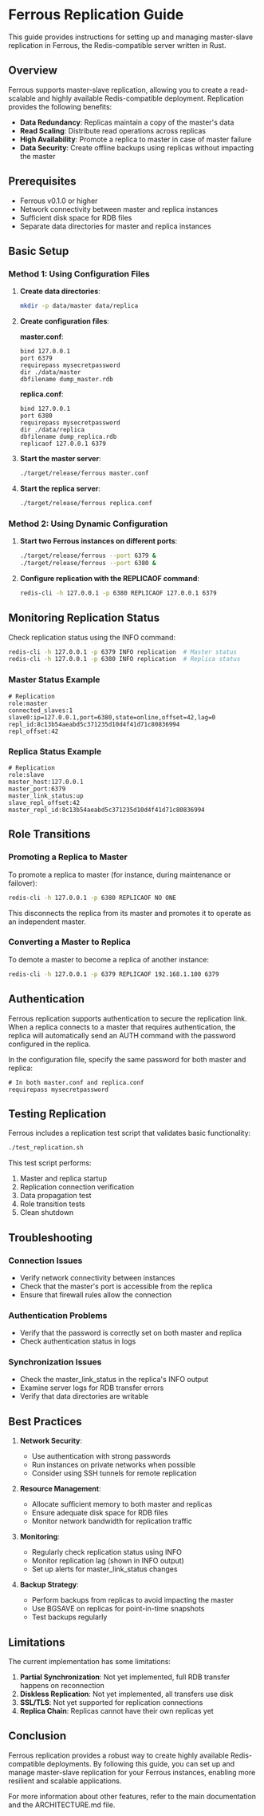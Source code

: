 # Ferrous Replication Guide

This guide provides instructions for setting up and managing master-slave replication in Ferrous, the Redis-compatible server written in Rust.

## Overview

Ferrous supports master-slave replication, allowing you to create a read-scalable and highly available Redis-compatible deployment. Replication provides the following benefits:

- **Data Redundancy**: Replicas maintain a copy of the master's data
- **Read Scaling**: Distribute read operations across replicas
- **High Availability**: Promote a replica to master in case of master failure
- **Data Security**: Create offline backups using replicas without impacting the master

## Prerequisites

- Ferrous v0.1.0 or higher
- Network connectivity between master and replica instances
- Sufficient disk space for RDB files
- Separate data directories for master and replica instances

## Basic Setup

### Method 1: Using Configuration Files

1. **Create data directories**:
   ```bash
   mkdir -p data/master data/replica
   ```

2. **Create configuration files**:

   **master.conf**:
   ```
   bind 127.0.0.1
   port 6379
   requirepass mysecretpassword
   dir ./data/master
   dbfilename dump_master.rdb
   ```

   **replica.conf**:
   ```
   bind 127.0.0.1
   port 6380
   requirepass mysecretpassword
   dir ./data/replica
   dbfilename dump_replica.rdb
   replicaof 127.0.0.1 6379
   ```

3. **Start the master server**:
   ```bash
   ./target/release/ferrous master.conf
   ```

4. **Start the replica server**:
   ```bash
   ./target/release/ferrous replica.conf
   ```

### Method 2: Using Dynamic Configuration

1. **Start two Ferrous instances on different ports**:
   ```bash
   ./target/release/ferrous --port 6379 &
   ./target/release/ferrous --port 6380 &
   ```

2. **Configure replication with the REPLICAOF command**:
   ```bash
   redis-cli -h 127.0.0.1 -p 6380 REPLICAOF 127.0.0.1 6379
   ```

## Monitoring Replication Status

Check replication status using the INFO command:

```bash
redis-cli -h 127.0.0.1 -p 6379 INFO replication  # Master status
redis-cli -h 127.0.0.1 -p 6380 INFO replication  # Replica status
```

### Master Status Example
```
# Replication
role:master
connected_slaves:1
slave0:ip=127.0.0.1,port=6380,state=online,offset=42,lag=0
repl_id:8c13b54aeabd5c371235d10d4f41d71c80836994
repl_offset:42
```

### Replica Status Example
```
# Replication
role:slave
master_host:127.0.0.1
master_port:6379
master_link_status:up
slave_repl_offset:42
master_repl_id:8c13b54aeabd5c371235d10d4f41d71c80836994
```

## Role Transitions

### Promoting a Replica to Master

To promote a replica to master (for instance, during maintenance or failover):

```bash
redis-cli -h 127.0.0.1 -p 6380 REPLICAOF NO ONE
```

This disconnects the replica from its master and promotes it to operate as an independent master.

### Converting a Master to Replica

To demote a master to become a replica of another instance:

```bash
redis-cli -h 127.0.0.1 -p 6379 REPLICAOF 192.168.1.100 6379
```

## Authentication

Ferrous replication supports authentication to secure the replication link. When a replica connects to a master that requires authentication, the replica will automatically send an AUTH command with the password configured in the replica.

In the configuration file, specify the same password for both master and replica:

```
# In both master.conf and replica.conf
requirepass mysecretpassword
```

## Testing Replication

Ferrous includes a replication test script that validates basic functionality:

```bash
./test_replication.sh
```

This test script performs:
1. Master and replica startup
2. Replication connection verification
3. Data propagation test
4. Role transition tests
5. Clean shutdown

## Troubleshooting

### Connection Issues
- Verify network connectivity between instances
- Check that the master's port is accessible from the replica
- Ensure that firewall rules allow the connection

### Authentication Problems
- Verify that the password is correctly set on both master and replica
- Check authentication status in logs

### Synchronization Issues
- Check the master_link_status in the replica's INFO output
- Examine server logs for RDB transfer errors
- Verify that data directories are writable

## Best Practices

1. **Network Security**:
   - Use authentication with strong passwords
   - Run instances on private networks when possible
   - Consider using SSH tunnels for remote replication

2. **Resource Management**:
   - Allocate sufficient memory to both master and replicas
   - Ensure adequate disk space for RDB files
   - Monitor network bandwidth for replication traffic

3. **Monitoring**:
   - Regularly check replication status using INFO
   - Monitor replication lag (shown in INFO output)
   - Set up alerts for master_link_status changes

4. **Backup Strategy**:
   - Perform backups from replicas to avoid impacting the master
   - Use BGSAVE on replicas for point-in-time snapshots
   - Test backups regularly

## Limitations

The current implementation has some limitations:

1. **Partial Synchronization**: Not yet implemented, full RDB transfer happens on reconnection
2. **Diskless Replication**: Not yet implemented, all transfers use disk
3. **SSL/TLS**: Not yet supported for replication connections
4. **Replica Chain**: Replicas cannot have their own replicas yet

## Conclusion

Ferrous replication provides a robust way to create highly available Redis-compatible deployments. By following this guide, you can set up and manage master-slave replication for your Ferrous instances, enabling more resilient and scalable applications.

For more information about other features, refer to the main documentation and the ARCHITECTURE.md file.